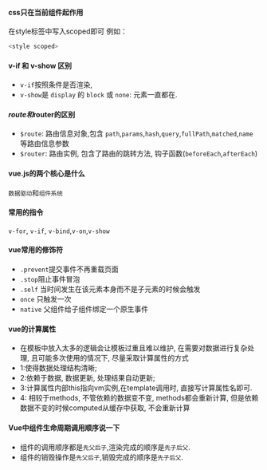 #### css只在当前组件起作用
在style标签中写入scoped即可 例如：
```bash
<style scoped>
```

#### v-if 和 v-show 区别
- `v-if`按照条件是否渲染, 
- `v-show`是 `display` 的 `block` 或 `none`: 元素一直都在.

#### $route和$router的区别
- `$route`: 路由信息对象,包含 `path`,`params`,`hash`,`query`,`fullPath`,`matched`,`name`等路由信息参数
- `$router`: 路由实例, 包含了路由的跳转方法, 钩子函数(`beforeEach`,`afterEach`)

#### vue.js的两个核心是什么
`数据驱动`和`组件系统`

#### 常用的指令
`v-for`, `v-if`, `v-bind`,`v-on`,`v-show`

#### vue常用的修饰符
- `.prevent`提交事件不再重载页面
- `.stop`阻止事件冒泡
- `.self` 当时间发生在该元素本身而不是子元素的时候会触发
- `once` 只触发一次
- `native` 父组件给子组件绑定一个原生事件

#### vue的计算属性
- 在模板中放入太多的逻辑会让模板过重且难以维护, 在需要对数据进行复杂处理, 且可能多次使用的情况下, 尽量采取计算属性的方式
- 1:使得数据处理结构清晰;
- 2:依赖于数据, 数据更新, 处理结果自动更新;
- 3:计算属性内部this指向vm实例,在template调用时, 直接写计算属性名即可.
- 4: 相较于methods, 不管依赖的数据变不变, methods都会重新计算, 但是依赖数据不变的时候computed从缓存中获取, 不会重新计算

#### Vue中组件生命周期调用顺序说一下
- 组件的调用顺序都是`先父后子`,渲染完成的顺序是`先子后父`.
- 组件的销毁操作是`先父后子`,销毁完成的顺序是`先子后父`.